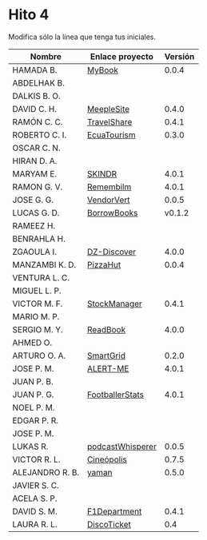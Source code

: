 # Hito 4

Modifica sólo la línea que tenga tus iniciales.

| Nombre          | Enlace proyecto                                                         | Versión        |
| --------------- | ----------------------------------------------------------------------- | -------------- |
| HAMADA B.       | [MyBook](https://github.com/hamadabouhcida/cc_project)                  | 0.0.4 |
| ABDELHAK B.     | <!--enlace-->                                                           | <!--versión--> |
| DALKIS B. O.    | <!--enlace-->                                                           | <!--versión--> |
| DAVID C. H.     | [MeepleSite](https://github.com/DavidCh33/CC)                           | 0.4.0          |
| RAMÓN C. C.     | [TravelShare](https://github.com/rccarmenaty/TravelShare/tree/hito4)    | 0.4.1          |
| ROBERTO C. I.   | [EcuaTourism](https://github.com/Roark98/EcuaTourism)                   | 0.3.0          |
| OSCAR C. N.     | <!--enlace-->                                                           | <!--versión--> |
| HIRAN D. A.     | <!--enlace-->                                                           | <!--versión--> |
| MARYAM E.       | [SKINDR](https://github.com/maryamed14/MI-CC-22-23)                     | 4.0.1          |
| RAMON G. V.     | [Remembilm](https://github.com/ramongarver/MUII-CCFI)                   | 4.0.1          |
| JOSE G. G.      | [VendorVert](https://github.com/modejota/VendorVert)                    | 0.0.5          |
| LUCAS G. D.     | [BorrowBooks](https://github.com/LuGuDu/BorrowBooks)                    | v0.1.2         |
| RAMEEZ H.       | <!--enlace-->                                                           | <!--versión--> |
| BENRAHLA H.     | <!--enlace-->                                                           | <!--versión--> |
| ZGAOULA I.      |  [DZ-Discover](https://github.com/Ilyas-ZG/Asignatura-CC)               | 4.0.0          |
| MANZAMBI K. D.  | [PizzaHut](https://github.com/Manzambi/Manzambi_Antonio_CC2223)         | 0.0.4          |
| VENTURA L. C.   | <!--enlace-->                                                           | <!--versión--> |
| MIGUEL L. P.    | <!--enlace-->                                                           | <!--versión--> |
| VICTOR M. F.    | [StockManager](https://github.com/victormafe18/StockManager)            | 0.4.1          |
| MARIO M. P.     | <!--enlace-->                                                           | <!--versión--> |
| SERGIO M. Y.    | [ReadBook](https://github.com/sergiomesasyelamos2000/CC-Proyecto-22-23) | 4.0.0          |
| AHMED O.        | <!--enlace-->                                                           | <!--versión--> |
| ARTURO O. A.    | [SmartGrid](https://github.com/SrArtur/CC_22-23)                        | 0.2.0          |
| JOSE P. M.      | [ALERT-ME](https://github.com/josepadial/MII_CC)                        | 4.0.1          |
| JUAN P. B.      | <!--enlace-->                                                           | <!--versión--> |
| JUAN P. G.      | [FootballerStats](https://github.com/jjpg00/cloudcomputing)             | 4.0.1          |
| NOEL P. M.      | <!--enlace-->                                                           | <!--versión--> |
| EDGAR P. R.     | <!--enlace-->                                                           | <!--versión--> |
| JOSE P. M.      | <!--enlace-->                                                           | <!--versión--> |
| LUKAS R.        | [podcastWhisperer](https://github.com/lrilling/podcastWhisperer)        | 0.0.5          |
| VICTOR R. L.    | [Cineópolis](https://github.com/VictorRubia/MI_CC_UGR)                  | 0.7.5          |
| ALEJANDRO R. B. | [yaman](https://github.com/AlexRuiz7/CC)                                | 0.5.0          |
| JAVIER S. C.    | <!--enlace-->                                                           | <!--versión--> |
| ACELA S. P.     | <!--enlace-->                                                           | <!--versión--> |
| DAVID S. M.     | [F1Department](https://github.com/Nastard/F1Department)                 | 0.4.1          |
| LAURA R. L.     | [DiscoTicket](https://github.com/LauraRoson99/Laura_CC_22-23)           | 0.4            |
